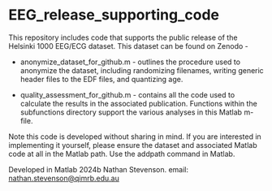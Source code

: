# EEG_release_supporting_code
This repository includes code that supports the public release of the Helsinki 1000 EEG/ECG dataset. This dataset can be found on Zenodo - 

* anonymize_dataset_for_github.m - outlines the procedure used to anonymize the dataset, including randomizing filenames, writing generic header files to the EDF files, and quantizing age.

* quality_assessment_for_github.m - contains all the code used to calculate the results in the associated publication. Functions within the subfunctions directory support the various analyses in this Matlab m-file.

Note this code is developed without sharing in mind. If you are interested in implementing it yourself, please ensure the dataset and associated Matlab code at all in the Matlab path. Use the addpath command in Matlab.

Developed in Matlab 2024b
Nathan Stevenson. email: nathan.stevenson@qimrb.edu.au

